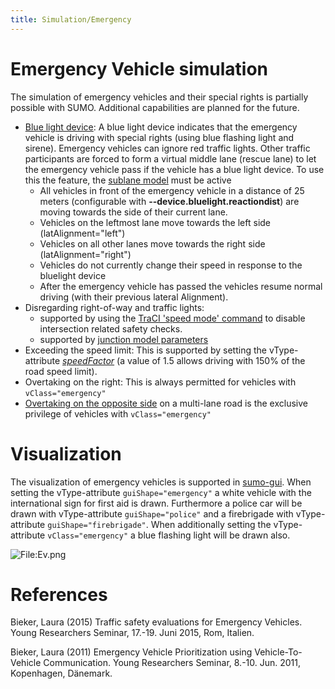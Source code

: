 ```yaml
---
title: Simulation/Emergency
---
```


# Emergency Vehicle simulation

The simulation of emergency vehicles and their special rights is
partially possible with SUMO. Additional capabilities are planned for
the future.

- [Blue light device](../sumo.md#bluelight_device): A blue light device indicates that the emergency
  vehicle is driving with special rights (using blue flashing light
  and sirene). Emergency vehicles can ignore red traffic lights.
  Other traffic participants are forced to form a virtual middle lane
  (rescue lane) to let the emergency vehicle pass if the vehicle has a
  blue light device. To use this the feature, the [sublane model](../Simulation/SublaneModel.md) must be active
  -  All vehicles in front of the emergency vehicle in a distance of 25 meters (configurable with **--device.bluelight.reactiondist**) are moving towards the side of their current lane.
  - Vehicles on the leftmost lane move towards the left side (latAlignment="left")
  - Vehicles on all other lanes move towards the right side (latAlignment="right")
  - Vehicles do not currently change their speed in response to the bluelight device
  - After the emergency vehicle has passed the vehicles resume normal driving (with their previous  lateral Alignment).  
- Disregarding right-of-way and traffic lights: 
  - supported by using the [TraCI 'speed mode'
  command](../TraCI/Change_Vehicle_State.md#speed_mode_0xb3) to disable intersection related safety checks.
  - supported by [junction model parameters](Safety.md#junction_model)
- Exceeding the speed limit: This is supported by setting the
  vType-attribute [*speedFactor*](../Definition_of_Vehicles,_Vehicle_Types,_and_Routes.md#vehicle_types)
  (a value of 1.5 allows driving with 150% of the road speed limit).
- Overtaking on the right: This is always permitted for vehicles with `vClass="emergency"`
- [Overtaking on the opposite side](OppositeDirectionDriving.md) on a multi-lane road is the exclusive privilege of vehicles with `vClass="emergency"`


# Visualization

The visualization of emergency vehicles is supported in
[sumo-gui](../sumo-gui.md). When setting the vType-attribute `guiShape="emergency"` a
white vehicle with the international sign for first aid is drawn.
Furthermore a police car will be drawn with vType-attribute `guiShape="police"` and a
firebrigade with vType-attribute `guiShape="firebrigade"`. When additionally setting the
vType-attribute `vClass="emergency"` a blue flashing light will be drawn also.

![<File:Ev.png>](../images/Ev.png "File:Ev.png")

# References

Bieker, Laura (2015) Traffic safety evaluations for Emergency Vehicles.
Young Researchers Seminar, 17.-19. Juni 2015, Rom, Italien.

Bieker, Laura (2011) Emergency Vehicle Prioritization using
Vehicle-To-Vehicle Communication. Young Researchers Seminar, 8.-10. Jun.
2011, Kopenhagen, Dänemark.
